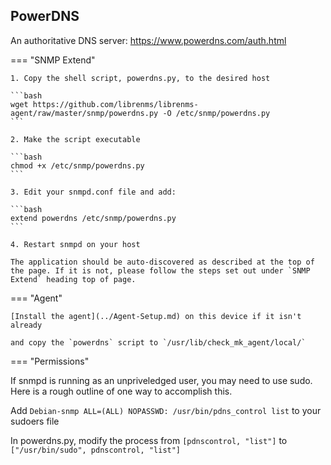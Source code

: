 ## PowerDNS

An authoritative DNS server: <https://www.powerdns.com/auth.html>

=== "SNMP Extend"

    1. Copy the shell script, powerdns.py, to the desired host
    
    ```bash
    wget https://github.com/librenms/librenms-agent/raw/master/snmp/powerdns.py -O /etc/snmp/powerdns.py
    ```

    2. Make the script executable
    
    ```bash
    chmod +x /etc/snmp/powerdns.py
    ```

    3. Edit your snmpd.conf file and add:

    ```bash
    extend powerdns /etc/snmp/powerdns.py
    ```

    4. Restart snmpd on your host

    The application should be auto-discovered as described at the top of
    the page. If it is not, please follow the steps set out under `SNMP
    Extend` heading top of page.

=== "Agent"

    [Install the agent](../Agent-Setup.md) on this device if it isn't already

    and copy the `powerdns` script to `/usr/lib/check_mk_agent/local/`

=== "Permissions"

   If snmpd is running as an unpriveledged user, you may need to use sudo.
   Here is a rough outline of one way to accomplish this.

   Add `Debian-snmp ALL=(ALL) NOPASSWD: /usr/bin/pdns_control list` to your sudoers file
   
   In powerdns.py, modify the process from `[pdnscontrol, "list"]` to `["/usr/bin/sudo", pdnscontrol, "list"]`
   
